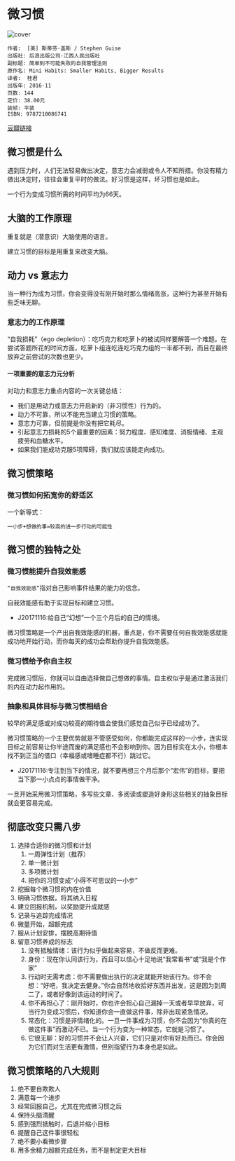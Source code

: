 # 微习惯
![cover](https://img3.doubanio.com/lpic/s29051384.jpg)

    作者:  [美] 斯蒂芬·盖斯 / Stephen Guise
    出版社: 后浪出版公司·江西人民出版社
    副标题: 简单到不可能失败的自我管理法则
    原作名: Mini Habits: Smaller Habits, Bigger Results
    译者:  桂君
    出版年: 2016-11
    页数: 144
    定价: 38.00元
    装帧: 平装
    ISBN: 9787210086741

[豆瓣链接](https://book.douban.com/subject/26877306/)

## 微习惯是什么
遇到压力时，人们无法轻易做出决定，意志力会减弱或令人不知所措。你没有精力做出决定时，往往会重复平时的做法。好习惯是这样，坏习惯也是如此。

一个行为变成习惯所需的时间平均为66天。

## 大脑的工作原理
重复就是（潜意识）大脑使用的语言。

建立习惯的目标是用重复来改变大脑。

## 动力 vs 意志力
当一种行为成为习惯，你会变得没有刚开始时那么情绪高涨，这种行为甚至开始有些乏味无聊。

### 意志力的工作原理
“自我损耗”（ego depletion）：吃巧克力和吃萝卜的被试同样要解答一个难题。在尝试答题所花的时间方面，吃萝卜组连吃连吃巧克力组的一半都不到，而且在最终放弃之前尝试的次数也更少。

#### 一项重要的意志力元分析
对动力和意志力重点内容的一次关键总结：

- 我们是用动力或意志力开启新的（非习惯性）行为的。
- 动力不可靠，所以不能充当建立习惯的策略。
- 意志力可靠，但前提是你没有把它耗尽。
- 引起意志力损耗的5个最重要的因素：努力程度、感知难度、消极情绪、主观疲劳和血糖水平。
- 如果我们能成功克服5项障碍，我们就应该能走向成功。

## 微习惯策略
### 微习惯如何拓宽你的舒适区
一个新等式：

```
一小步+想做的事=较高的进一步行动的可能性
```

## 微习惯的独特之处
### 微习惯能提升自我效能感
`“自我效能感”`指对自己影响事件结果的能力的信念。

自我效能感有助于实现目标和建立习惯。

- J20171116:给自己“幻想”一个三个月后的自己的情境。

微习惯策略是一个产出自我效能感的机器，重点是，你不需要任何自我效能感就能成功地开始行动，而你每天的成功会帮助你提升自我效能感。

### 微习惯给予你自主权
完成微习惯后，你就可以自由选择做自己想做的事情。自主权似乎是通过激活我们的内在动力起作用的。

### 抽象和具体目标与微习惯相结合
较早的满足感或对成功较高的期待值会使我们感觉自己似乎已经成功了。

微习惯策略的一个主要优势就是不管感受如何，你都能完成这样的一小步，连实现目标之前容易让你半途而废的满足感也不会影响到你。因为目标实在太小，你根本找不到正当的借口（幸福感或嗜睡症都不行）跳过它。

- J20171116:专注到当下的情况，就不要再想三个月后那个“宏伟”的目标，要把当下那一小点点的事情做干净。

一旦开始采用微习惯策略，多写些文章、多阅读或塑造好身形这些相关的抽象目标就会更容易完成。

## 彻底改变只需八步
1. 选择合适你的微习惯和计划
    1. 一周弹性计划（推荐）
    2. 单一微计划
    3. 多项微计划
    4. 把你的习惯变成“小得不可思议的一小步”
2. 挖掘每个微习惯的内在价值
3. 明确习惯依据，将其纳入日程
4. 建立回报机制，以奖励提升成就感
5. 记录与追踪完成情况
6. 微量开始，超额完成
7. 服从计划安排，摆脱高期待值
8. 留意习惯养成的标志
    1. 没有抵触情绪：该行为似乎做起来容易，不做反而更难。
    2. 身份：现在你认同该行为，而且可以信心十足地说“我常看书”或“我是个作家”
    3. 行动时无需考虑：你不需要做出执行的决定就能开始该行为。你不会想：“好吧，我决定去健身。”你会自然地收拾好东西并出发，这是因为到周二了，或者好像到该运动的时间了。
    4. 你不再担心了：刚开始时，你也许会担心自己漏掉一天或者早早放弃，可当行为变成习惯后，你知道你会一直做这件事，除非出现紧急情况。
    5. 常态化：习惯是非情绪化的。一旦一件事成为习惯，你不会因为“你真的在做这件事”而激动不已。当一个行为变为一种常态，它就是习惯了。
    6. 它很无聊：好的习惯并不会让人兴奋，它们只是对你有好处而已。你会因为它们而对生活更有激情，但别指望行为本身也是如此。

## 微习惯策略的八大规则
1. 绝不要自欺欺人
2. 满意每一个进步
3. 经常回报自己，尤其在完成微习惯之后
4. 保持头脑清醒
5. 感到强烈抵触时，后退并缩小目标
6. 提醒自己这件事很轻松
7. 绝不要小看微步骤
8. 用多余精力超额完成任务，而不是制定更大目标
